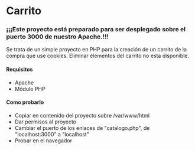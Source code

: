 # Carrito

### ¡¡¡Este proyecto está preparado para ser desplegado sobre el puerto 3000 de nuestro Apache.!!!

Se trata de un simple proyecto en PHP para la creación de un carrito de la compra que use cookies.
Eliminar elementos del carrito no esta disponible.

#### Requisitos

- Apache
- Módulo PHP

#### Como probarlo

- Copiar en contenido del proyecto sobre /var/www/html
- Dar permisos al proyecto
- Cambiar el puerto de los enlaces de "catalogo.php", de "localhost:3000" a "localhost"
- Probar en el navegador

